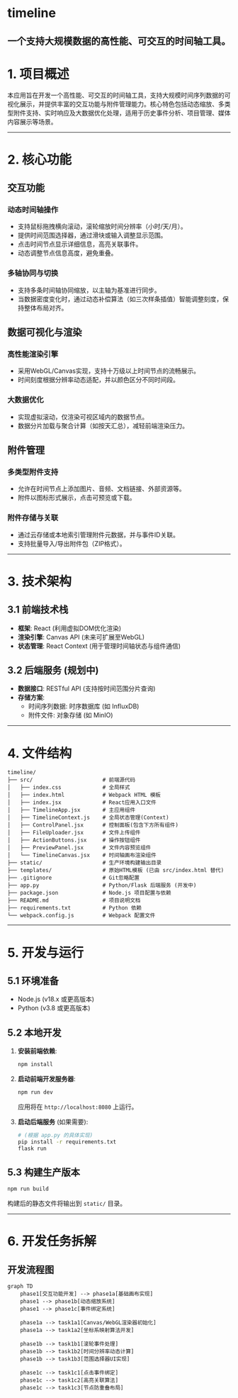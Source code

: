 # timeline
一个支持大规模数据的高性能、可交互的时间轴工具。
---

# **1. 项目概述**
本应用旨在开发一个高性能、可交互的时间轴工具，支持大规模时间序列数据的可视化展示，并提供丰富的交互功能与附件管理能力。核心特色包括动态缩放、多类型附件支持、实时响应及大数据优化处理，适用于历史事件分析、项目管理、媒体内容展示等场景。

---

# **2. 核心功能**

## 交互功能
### 动态时间轴操作
- 支持鼠标拖拽横向滚动，滚轮缩放时间分辨率（小时/天/月）。
- 提供时间范围选择器，通过滑块或输入调整显示范围。
- 点击时间节点显示详细信息，高亮关联事件。
- 动态调整节点信息高度，避免重叠。

### 多轴协同与切换
- 支持多条时间轴协同缩放，以主轴为基准进行同步。
- 当数据密度变化时，通过动态补偿算法（如三次样条插值）智能调整刻度，保持整体布局对齐。

## 数据可视化与渲染
### 高性能渲染引擎
- 采用WebGL/Canvas实现，支持十万级以上时间节点的流畅展示。
- 时间刻度根据分辨率动态适配，并以颜色区分不同时间段。

### 大数据优化
- 实现虚拟滚动，仅渲染可视区域内的数据节点。
- 数据分片加载与聚合计算（如按天汇总），减轻前端渲染压力。

## 附件管理
### 多类型附件支持
- 允许在时间节点上添加图片、音频、文档链接、外部资源等。
- 附件以图标形式展示，点击可预览或下载。

### 附件存储与关联
- 通过云存储或本地索引管理附件元数据，并与事件ID关联。
- 支持批量导入/导出附件包（ZIP格式）。

---

# **3. 技术架构**

## **3.1 前端技术栈**
- **框架**: React (利用虚拟DOM优化渲染)
- **渲染引擎**: Canvas API (未来可扩展至WebGL)
- **状态管理**: React Context (用于管理时间轴状态与组件通信)

## **3.2 后端服务 (规划中)**
- **数据接口**: RESTful API (支持按时间范围分片查询)
- **存储方案**:
  - 时间序列数据: 时序数据库 (如 InfluxDB)
  - 附件文件: 对象存储 (如 MinIO)

---

# **4. 文件结构**
```
timeline/
├── src/                      # 前端源代码
│   ├── index.css             # 全局样式
│   ├── index.html            # Webpack HTML 模板
│   ├── index.jsx             # React应用入口文件
│   ├── TimelineApp.jsx       # 主应用组件
│   ├── TimelineContext.js    # 全局状态管理(Context)
│   ├── ControlPanel.jsx      # 控制面板(包含下方所有组件)
│   ├── FileUploader.jsx      # 文件上传组件
│   ├── ActionButtons.jsx     # 操作按钮组件
│   ├── PreviewPanel.jsx      # 文件内容预览组件
│   └── TimelineCanvas.jsx    # 时间轴画布渲染组件
├── static/                   # 生产环境构建输出目录
├── templates/                # 原始HTML模板 (已由 src/index.html 替代)
├── .gitignore                # Git忽略配置
├── app.py                    # Python/Flask 后端服务 (开发中)
├── package.json              # Node.js 项目配置与依赖
├── README.md                 # 项目说明文档
├── requirements.txt          # Python 依赖
└── webpack.config.js         # Webpack 配置文件
```
---

# **5. 开发与运行**

## **5.1 环境准备**
- Node.js (v18.x 或更高版本)
- Python (v3.8 或更高版本)

## **5.2 本地开发**
1. **安装前端依赖**:
   ```bash
   npm install
   ```
2. **启动前端开发服务器**:
   ```bash
   npm run dev
   ```
   应用将在 `http://localhost:8080` 上运行。

3. **启动后端服务** (如果需要):
   ```bash
   # (根据 app.py 的具体实现)
   pip install -r requirements.txt
   flask run
   ```

## **5.3 构建生产版本**
```bash
npm run build
```
构建后的静态文件将输出到 `static/` 目录。

---

# **6. 开发任务拆解**
## 开发流程图
```mermaid
graph TD
    phase1[交互功能开发] --> phase1a[基础画布实现]
    phase1 --> phase1b[动态缩放系统]
    phase1 --> phase1c[事件绑定系统]
    
    phase1a --> task1a1[Canvas/WebGL渲染器初始化]
    phase1a --> task1a2[坐标系映射算法开发]
    
    phase1b --> task1b1[滚轮事件处理]
    phase1b --> task1b2[时间分辨率动态计算]
    phase1b --> task1b3[范围选择器UI实现]
    
    phase1c --> task1c1[点击事件绑定]
    phase1c --> task1c2[高亮关联算法]
    phase1c --> task1c3[节点防重叠布局]
```
